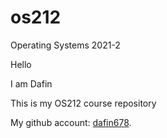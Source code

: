 # os212
Operating Systems 2021-2

Hello

I am Dafin 

This is my OS212 course repository

My github account: [dafin678](https://github.com/dafin678?tab=repositories).


